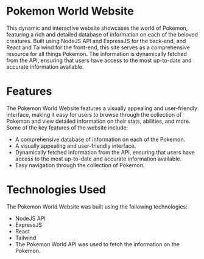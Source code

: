 # Pokemon World Website

This dynamic and interactive website showcases the world of Pokemon, featuring a rich and detailed database of information on each of the beloved creatures. Built using NodeJS API and ExpressJS for the back-end, and React and Tailwind for the front-end, this site serves as a comprehensive resource for all things Pokemon. The information is dynamically fetched from the API, ensuring that users have access to the most up-to-date and accurate information available.

# Features

The Pokemon World Website features a visually appealing and user-friendly interface, making it easy for users to browse through the collection of Pokemon and view detailed information on their stats, abilities, and more. Some of the key features of the website include:

- A comprehensive database of information on each of the Pokemon.
- A visually appealing and user-friendly interface.
- Dynamically fetched information from the API, ensuring that users have access to the most up-to-date and accurate information available.
- Easy navigation through the collection of Pokemon.

# Technologies Used
The Pokemon World Website was built using the following technologies:

- NodeJS API
- ExpressJS
- React
- Tailwind
- The Pokemon World API was used to fetch the information on the Pokemon.
